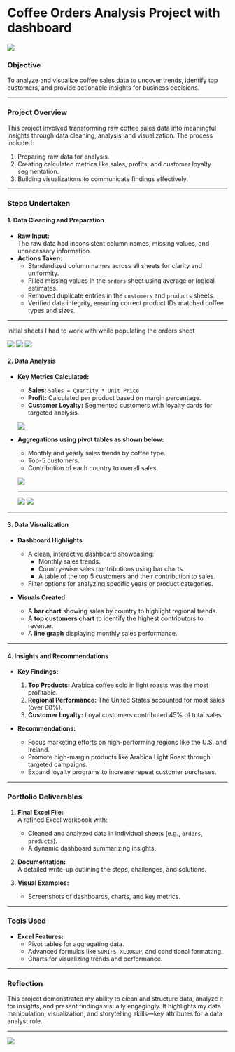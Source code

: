 # **Coffee Orders Analysis Project with dashboard**
![](dashboard.png)
### **Objective**  
To analyze and visualize coffee sales data to uncover trends, identify top customers, and provide actionable insights for business decisions.

---

### **Project Overview**
This project involved transforming raw coffee sales data into meaningful insights through data cleaning, analysis, and visualization. The process included:  
1. Preparing raw data for analysis.  
2. Creating calculated metrics like sales, profits, and customer loyalty segmentation.  
3. Building visualizations to communicate findings effectively.  

---

### **Steps Undertaken**

#### **1. Data Cleaning and Preparation**
- **Raw Input:**  
  The raw data had inconsistent column names, missing values, and unnecessary information.  
- **Actions Taken:**  
  - Standardized column names across all sheets for clarity and uniformity.  
  - Filled missing values in the `orders` sheet using average or logical estimates.  
  - Removed duplicate entries in the `customers` and `products` sheets.  
  - Verified data integrity, ensuring correct product IDs matched coffee types and sizes.

---
Initial sheets I had to work with while populating the orders sheet

![](products1.png) ![](customers1.png) ![](orders1.png)

#### **2. Data Analysis**
- **Key Metrics Calculated:**  
  - **Sales:** `Sales = Quantity * Unit Price` 
  - **Profit:** Calculated per product based on margin percentage.  
  - **Customer Loyalty:** Segmented customers with loyalty cards for targeted analysis.
  
  ![](orders2.png)

- **Aggregations using pivot tables as shown below:**  
  - Monthly and yearly sales trends by coffee type.  
  - Top-5 customers.  
  - Contribution of each country to overall sales.

  ![](total-sales.png)
  
  ---
  ![](top5.png)
  ![](top-countries.png)

---

#### **3. Data Visualization**
- **Dashboard Highlights:**  
  - A clean, interactive dashboard showcasing:  
    - Monthly sales trends.  
    - Country-wise sales contributions using bar charts.  
    - A table of the top 5 customers and their contribution to sales.  
  - Filter options for analyzing specific years or product categories.

- **Visuals Created:**  
  - A **bar chart** showing sales by country to highlight regional trends.  
  - A **top customers chart** to identify the highest contributors to revenue.  
  - A **line graph** displaying monthly sales performance.

---

#### **4. Insights and Recommendations**
- **Key Findings:**  
  1. **Top Products:** Arabica coffee sold in light roasts was the most profitable.  
  2. **Regional Performance:** The United States accounted for most sales (over 60%).  
  3. **Customer Loyalty:** Loyal customers contributed 45% of total sales.  

- **Recommendations:**  
  - Focus marketing efforts on high-performing regions like the U.S. and Ireland.  
  - Promote high-margin products like Arabica Light Roast through targeted campaigns.  
  - Expand loyalty programs to increase repeat customer purchases.

---

### **Portfolio Deliverables**
1. **Final Excel File:**  
   A refined Excel workbook with:  
   - Cleaned and analyzed data in individual sheets (e.g., `orders`, `products`).  
   - A dynamic dashboard summarizing insights.

2. **Documentation:**  
   A detailed write-up outlining the steps, challenges, and solutions.  

3. **Visual Examples:**  
   - Screenshots of dashboards, charts, and key metrics.  
     

---

### **Tools Used**
- **Excel Features:**  
  - Pivot tables for aggregating data.  
  - Advanced formulas like `SUMIFS`, `XLOOKUP`, and conditional formatting.  
  - Charts for visualizing trends and performance.  

---

### **Reflection**
This project demonstrated my ability to clean and structure data, analyze it for insights, and present findings visually engagingly. It highlights my data manipulation, visualization, and storytelling skills—key attributes for a data analyst role.

---
![](coffee-seeds.jpg)


